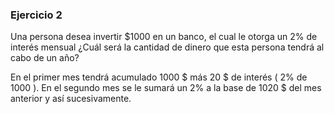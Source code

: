 ### Ejercicio 2

Una persona desea invertir $1000 en un banco, el cual le otorga un 2% de interés mensual ¿Cuál
será la cantidad de dinero que esta persona tendrá al cabo de un año?

En el primer mes tendrá acumulado 1000 $ más 20 $ de interés ( 2% de 1000 ). En el segundo
mes se le sumará un 2% a la base de 1020 $ del mes anterior y así sucesivamente. 
